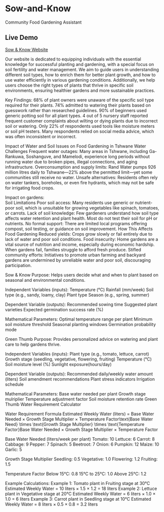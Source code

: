 # Sow-and-Know
Community Food Gardening Assistant

## Live Demo
[Sow & Know Website](https://asimbongefuneka.github.io/Sow-and-Know/)

Our website is dedicated to equipping individuals with the essential knowledge for successful planting and gardening, with a special focus on soil fertility and water management.
We aim to guide users in understanding different soil types, how to enrich them for better plant growth, and how to use water efficiently in various gardening conditions.
Additionally, we help users choose the right types of plants that thrive in specific soil environments, ensuring healthier gardens and more sustainable practices.

Key Findings:
    68% of plant owners were unaware of the specific soil type required for their plants.
    74% admitted to watering their plants based on guesswork rather than researched guidelines.
    90% of beginners used generic potting soil for all plant types.
    4 out of 5 nursery staff reported frequent customer complaints about wilting or dying plants due to incorrect soil or watering.
    Only 22% of respondents used tools like moisture meters or soil pH testers.
    Many respondents relied on social media advice, which was often inconsistent or incorrect.

Impact of Water and Soil Issues on Food Gardening in Tshwane Water Challenges
    Frequent water outages: Many areas in Tshwane, including Ga-Rankuwa, Soshanguve, and Mamelodi, experience long periods without running water due to broken pipes, illegal connections, and aging infrastructure.
    Overconsumption and supply limits: Rand Water pumps 926 million litres daily to Tshwane—22% above the permitted limit—yet some communities still receive no water.
    Unsafe alternatives: Residents often rely on water tankers, boreholes, or even fire hydrants, which may not be safe for irrigating food crops.

Impact on gardens:  
Soil Limitations
Poor soil access: Many residents use generic or nutrient-poor soil, which is unsuitable for growing vegetables like spinach, tomatoes, or carrots.
Lack of soil knowledge: Few gardeners understand how soil type affects water retention and plant health. Most do not test their soil for pH or nutrients.
No formal support: There are limited local programs offering compost, soil testing, or guidance on soil improvement.
How This Affects Food Gardening
Reduced yields: Crops grow slowly or fail entirely due to lack of water and poor soil conditions.
Food insecurity: Home gardens are a vital source of nutrition and income, especially during economic hardship. When gardens fail, families struggle to afford fresh produce.
Stifled community efforts: Initiatives to promote urban farming and backyard gardens are undermined by unreliable water and poor soil, discouraging participation.


Sow & Know
Purpose: Helps users decide what and when to plant based on seasonal and environmental conditions.

Independent Variables (inputs):
    Temperature (°C)
    Rainfall (mm/week)
    Soil type (e.g., sandy, loamy, clay)
    Plant type
    Season (e.g., spring, summer)

Dependent Variable (outputs):
    Recommended sowing time
    Suggested plant varieties
    Expected germination success rate (%)

Mathematical Parameters:
    Optimal temperature range per plant
    Minimum soil moisture threshold
    Seasonal planting windows
    Germination probability mode

Green Thumb
Purpose: Provides personalized advice on watering and plant care to help gardens thrive.

Independent Variables (inputs):
    Plant type (e.g., tomato, lettuce, carrot)
    Growth stage (seedling, vegetative, flowering, fruiting)
    Temperature (°C)
    Soil moisture level (%)
    Sunlight exposure(hours/day)

Dependent Variable (outputs):
    Recommended daily/weekly water amount (liters)
    Soil amendment recommendations
    Plant stress indicators
    Irrigation schedule

Mathematical Parameters:
    Base water needed per plant
    Growth stage mulriplier
    Temperature adjustment factor
    Soil moisture retention rate
    Green Thumb Water Requirement Calculator

Water Requirement Formula
    Estimated Weekly Water (liters) = Base Water Needed × Growth Stage Multiplier × Temperature Factor\text{Base Water Need} \times \text{Growth Stage Multiplier} \times \text{Temperature Factor}Base Water Needed × Growth Stage Multiplier × Temperature Factor

Base Water Needed (liters/week per plant)
    Tomato: 10
    Lettuce: 6
    Carrot: 8
    Cabbage: 9
    Pepper: 7
    Spinach: 5
    Beetroot: 7
    Onion: 6
    Pumpkin: 12
    Maize: 10
    Garlic: 5

Growth Stage Multiplier
    Seedling: 0.5
    Vegetative: 1.0
    Flowering: 1.2
    Fruiting: 1.5

Temperature Factor
    Below 15°C: 0.8
    15°C to 25°C: 1.0
    Above 25°C: 1.2

Example Calculations:
    Example 1: Tomato plant in Fruiting stage at 30°C
    Estimated Weekly Water = 10 liters × 1.5 × 1.2 = 18 liters
    Example 2: Lettuce plant in Vegetative stage at 20°C
    Estimated Weekly Water = 6 liters × 1.0 × 1.0 = 6 liters
    Example 3: Carrot plant in Seedling stage at 10°C
    Estimated Weekly Water = 8 liters × 0.5 × 0.8 = 3.2 liters
